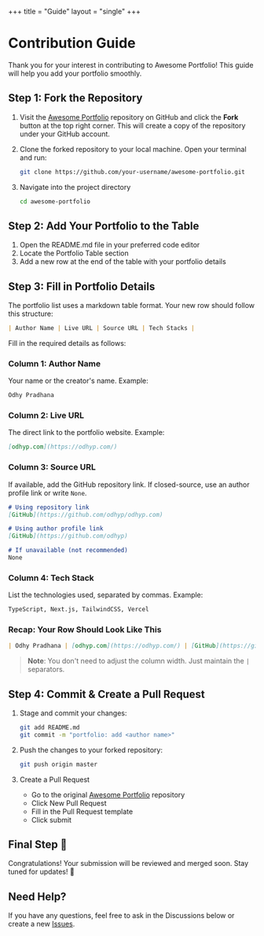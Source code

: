 +++
title = "Guide"
layout = "single"
+++

# Contribution Guide

Thank you for your interest in contributing to Awesome Portfolio! This guide will help you add your portfolio smoothly.

## Step 1: Fork the Repository

1. Visit the [Awesome Portfolio] repository on GitHub and click the **Fork** button at the top right corner. This will create a copy of the repository under your GitHub account.

2. Clone the forked repository to your local machine. Open your terminal and run:

    ```bash
    git clone https://github.com/your-username/awesome-portfolio.git
    ```

3. Navigate into the project directory

    ```bash
    cd awesome-portfolio
    ```

## Step 2: Add Your Portfolio to the Table

1. Open the README.md file in your preferred code editor
2. Locate the Portfolio Table section
3. Add a new row at the end of the table with your portfolio details

## Step 3: Fill in Portfolio Details

The portfolio list uses a markdown table format. Your new row should follow this structure:

```md
| Author Name | Live URL | Source URL | Tech Stacks |
```

Fill in the required details as follows:

### Column 1: Author Name

Your name or the creator's name. Example:

```md
Odhy Pradhana
```

### Column 2: Live URL

The direct link to the portfolio website. Example:

```md
[odhyp.com](https://odhyp.com/)
```

### Column 3: Source URL

If available, add the GitHub repository link. If closed-source, use an author profile link or write `None`.

```md
# Using repository link
[GitHub](https://github.com/odhyp/odhyp.com)

# Using author profile link
[GitHub](https://github.com/odhyp)

# If unavailable (not recommended)
None
```

### Column 4: Tech Stack

List the technologies used, separated by commas. Example:

```md
TypeScript, Next.js, TailwindCSS, Vercel
```

### Recap: Your Row Should Look Like This

```md
| Odhy Pradhana | [odhyp.com](https://odhyp.com/) | [GitHub](https://github.com/odhyp/odhyp.com) | TypeScript, Next.js, TailwindCSS, Vercel |
```

> **Note**: You don't need to adjust the column width. Just maintain the `|` separators.

## Step 4: Commit & Create a Pull Request

1. Stage and commit your changes:

    ```bash
    git add README.md
    git commit -m "portfolio: add <author name>"
    ```

2. Push the changes to your forked repository:

    ```bash
    git push origin master
    ```

3. Create a Pull Request
    - Go to the original [Awesome Portfolio] repository
    - Click New Pull Request
    - Fill in the Pull Request template
    - Click submit

## Final Step 🎉

Congratulations! Your submission will be reviewed and merged soon. Stay tuned for updates! 🚀

## Need Help?

If you have any questions, feel free to ask in the Discussions below or create a new [Issues].

[Awesome Portfolio]: https://github.com/odhyp/awesome-portfolios/
[Issues]: https://github.com/odhyp/awesome-portfolio/issues
